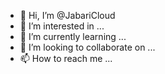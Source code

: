 - 👋 Hi, I’m @JabariCloud
- 👀 I’m interested in ...
- 🌱 I’m currently learning ...
- 💞️ I’m looking to collaborate on ...
- 📫 How to reach me ...

<!---
JabariCloud/JabariCloud is a ✨ special ✨ repository because its `README.md` (this file) appears on your GitHub profile.
You can click the Preview link to take a look at your changes.
--->

